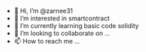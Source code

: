 - 👋 Hi, I’m @zarnee31
- 👀 I’m interested in smartcontract
- 🌱 I’m currently learning basic code solidity
- 💞️ I’m looking to collaborate on ...
- 📫 How to reach me ...

<!---
zarnee31/zarnee31 is a ✨ special ✨ repository because its `README.md` (this file) appears on your GitHub profile.
You can click the Preview link to take a look at your changes.
--->
